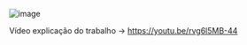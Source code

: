 ![image](https://github.com/user-attachments/assets/8b29c66a-346a-4126-b56e-7ad378c5c2be)

Vídeo explicação do trabalho -> https://youtu.be/rvg6l5MB-44
